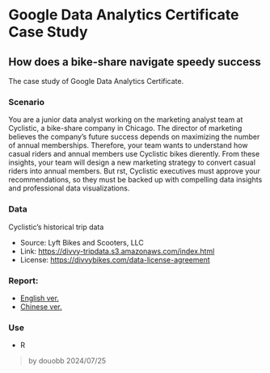 # Google Data Analytics Certificate Case Study
## How does a bike-share navigate speedy success
The case study of Google Data Analytics Certificate.

### Scenario
You are a junior data analyst working on the marketing analyst team at Cyclistic, a bike-share company in Chicago. The director of marketing believes the company’s future success depends on maximizing the number of annual memberships. Therefore, your team wants to understand how casual riders and annual members use Cyclistic bikes dierently. From these insights, your team will design a new marketing strategy to convert casual riders into annual members. But rst, Cyclistic executives must approve your recommendations, so they must be backed up with compelling data insights and professional data visualizations.

### Data
Cyclistic’s historical trip data
* Source: Lyft Bikes and Scooters, LLC
* Link: https://divvy-tripdata.s3.amazonaws.com/index.html
* License: https://divvybikes.com/data-license-agreement

### Report:
* [English ver.](CaseStudy1-En.md)
* [Chinese ver.](CaseStudy1-Ch.md)

### Use
* R

> by douobb 2024/07/25